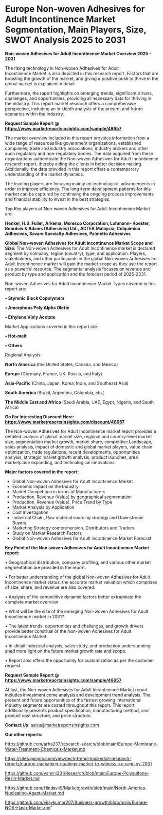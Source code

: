 # Europe Non-woven Adhesives for Adult Incontinence Market Segmentation, Main Players, Size, SWOT Analysis 2025 to 2031

<Strong> Non-woven Adhesives for Adult Incontinence Market Overview 2025 - 2031</strong>

The rising technology in Non-woven Adhesives for Adult Incontinence Market is also depicted in this research report. Factors that are boosting the growth of the market, and giving a positive push to thrive in the global market is explained in detail.

Furthermore, the report highlights on emerging trends, significant drivers, challenges, and opportunities, providing all necessary data for thriving in the industry. This report market research offers a comprehensive perspective, including an in-depth analysis of the present and future scenarios within the industry.

<strong>Request Sample Report @ <a href=https://www.marketreportsinsights.com/sample/46657>https://www.marketreportsinsights.com/sample/46657</a></strong>

The market overview included in this report provides information from a wide range of resources like government organizations, established companies, trade and industry associations, industry brokers and other such regulatory and non-regulatory bodies. The data acquired from these organizations authenticate the Non-woven Adhesives for Adult Incontinence research report, thereby aiding the clients in better decision making. Additionally, the data provided in this report offers a contemporary understanding of the market dynamics.

The leading players are focusing mainly on technological advancements in order to improve efficiency. The long-term development patterns for this market can be captured by continuing the ongoing process improvements and financial stability to invest in the best strategies.

Top Key players of Non-woven Adhesives for Adult Incontinence Market are:

<strong>Henkel, H.B. Fuller, Arkema, Moresco Corporation, Lohmann- Koester, Beardow & Adams (Adhesives) Ltd., ADTEK Malaysia, Colquimica Adhesives, Savare Specialty Adhesives, Palmetto Adhesives</strong>

<strong><b>Global Non-woven Adhesives for Adult Incontinence Market Scope and Size:</b></strong>
The Non-woven Adhesives for Adult Incontinence market is declared segment by company, region (country), type, and application. Players, stakeholders, and other participants in the global Non-woven Adhesives for Adult Incontinence market will gain the market scope as they use the report as a powerful resource. The segmental analysis focuses on revenue and product by type and application and the forecast period of 2025-2031.

Non-woven Adhesives for Adult Incontinence Market Types covered in this report are:

<strong>•  Styrenic Block Copolymers

•  Amorphous Poly Alpha Olefin

•  Ethylene Vinly Acetate</strong>

Market Applications covered in this report are:

<strong>•  Hot-melt

•  Others</strong> 

Regional Analysis

<strong>North America</strong> (the United States, Canada, and Mexico)

<strong>Europe</strong> (Germany, France, UK, Russia, and Italy)

<strong>Asia-Pacific</strong> (China, Japan, Korea, India, and Southeast Asia)

<strong>South America</strong> (Brazil, Argentina, Colombia, etc.)

<strong>The Middle East and Africa</strong> (Saudi Arabia, UAE, Egypt, Nigeria, and South Africa)

<strong>Go For Interesting Discount Here: <a href=https://www.marketreportsinsights.com/discount/46657>https://www.marketreportsinsights.com/discount/46657</a></strong>

The Non-woven Adhesives for Adult Incontinence market report provides a detailed analysis of global market size, regional and country-level market size, segmentation market growth, market share, competitive Landscape, sales analysis, impact of domestic and global market players, value chain optimization, trade regulations, recent developments, opportunities analysis, strategic market growth analysis, product launches, area marketplace expanding, and technological innovations.

<strong><b>Major factors covered in the report:</b></strong>
<ul>
  <li>Global Non-woven Adhesives for Adult Incontinence Market </li>
  <li>Economic Impact on the Industry</li>
  <li>Market Competition in terms of Manufacturers</li>
  <li>Production, Revenue (Value) by geographical segmentation</li>
  <li>Production, Revenue (Value), Price Trend by Type</li>
  <li>Market Analysis by Application</li>
  <li>Cost Investigation</li>
  <li>Industrial Chain, Raw material sourcing strategy and Downstream Buyers</li>
  <li>Marketing Strategy comprehension, Distributors and Traders</li>
  <li>Study on Market Research Factors</li>
  <li>Global Non-woven Adhesives for Adult Incontinence Market Forecast</li>
</ul>

<strong><b>Key Point of the Non-woven Adhesives for Adult Incontinence Market report:</b></strong>

• Geographical distribution, company profiling, and various other market segmentation are provided in the report.

• For better understanding of the global Non-woven Adhesives for Adult Incontinence market status, the accurate market valuation which comprises of size, share, and revenue are also covered.

• Analysis of the competitive dynamic factors better extrapolate the complete market overview

• What will be the size of the emerging Non-woven Adhesives for Adult Incontinence market in 2031?

• The latest trends, opportunities and challenges, and growth drivers provide better construal of the Non-woven Adhesives for Adult Incontinence Market.

• In-detail industrial analysis, sales study, and production understanding shed more light on the future market growth rate and scope.

• Report also offers the opportunity for customization as per the customer request.

<strong>Request Sample Report @ <a href=https://www.marketreportsinsights.com/sample/46657>https://www.marketreportsinsights.com/sample/46657</a></strong>

At last, the Non-woven Adhesives for Adult Incontinence Market report includes investment come analysis and development trend analysis. The present and future opportunities of the fastest growing international industry segments are coated throughout this report. This report additionally presents product specification, manufacturing method, and product cost structure, and price structure.

<strong>Contact Us:</strong>
sales@marketreportsinsights.com

<strong>Our other reports:</strong>

<a href=https://github.com/arha237/research-search/blob/main/Europe-Membrane-Water-Treatment-Chemicals-Market.md>https://github.com/arha237/research-search/blob/main/Europe-Membrane-Water-Treatment-Chemicals-Market.md</a>

<a href=https://sites.google.com/view/tech-trend-tracker/all-research-reports/europe-packaging-coatings-market-to-witness-xx-cagr-by-2031>https://sites.google.com/view/tech-trend-tracker/all-research-reports/europe-packaging-coatings-market-to-witness-xx-cagr-by-2031</a>

<a href=https://github.com/yamini231/Research/blob/main/Europe-Polysulfone-Resin-Market.md>https://github.com/yamini231/Research/blob/main/Europe-Polysulfone-Resin-Market.md</a>

<a href=https://github.com/Hindavii9/Marketgrowth/blob/main/North-America-Nucleating-Agent-Market.md>https://github.com/Hindavii9/Marketgrowth/blob/main/North-America-Nucleating-Agent-Market.md</a>

<a href=https://github.com/vijaykumar207/Business-growth/blob/main/Europe-NOR-Flash-Market.md>https://github.com/vijaykumar207/Business-growth/blob/main/Europe-NOR-Flash-Market.md</a>"
